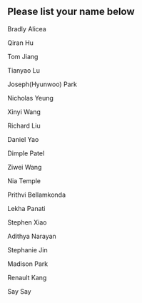 ## Please list your name below

Bradly Alicea

Qiran Hu

Tom Jiang

Tianyao Lu  

Joseph(Hyunwoo) Park

Nicholas Yeung

Xinyi Wang

Richard Liu

Daniel Yao

Dimple Patel  

Ziwei Wang

Nia Temple  

Prithvi Bellamkonda  

Lekha Panati

Stephen Xiao  

Adithya Narayan

Stephanie Jin

Madison Park

Renault Kang

Say Say

